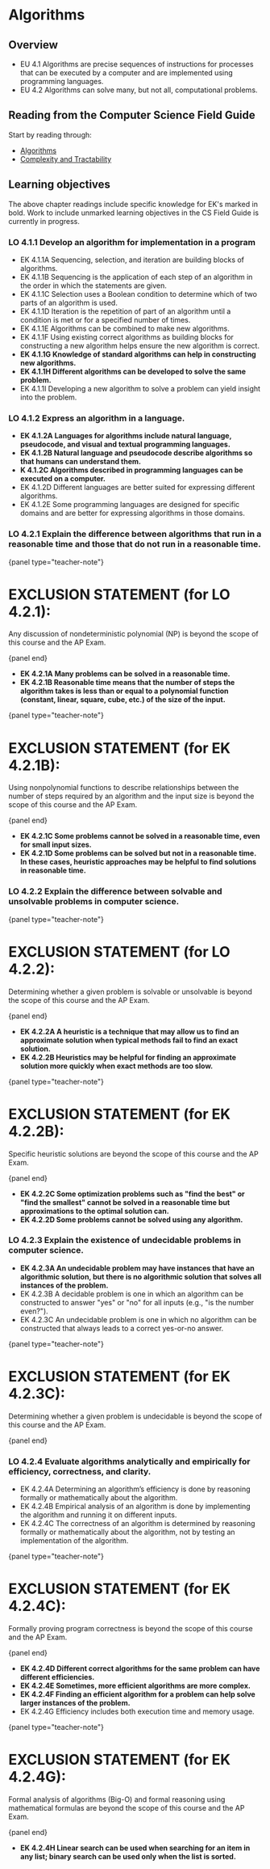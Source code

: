# Algorithms

## Overview

- EU 4.1 Algorithms are precise sequences of instructions for processes that can be executed by a computer and are implemented using programming languages.
- EU 4.2 Algorithms can solve many, but not all, computational problems.

## Reading from the Computer Science Field Guide

Start by reading through:

- [Algorithms]('chapters:chapter' 'algorithms')
- [Complexity and Tractability]('chapters:chapter' 'complexity-and-tractability')

## Learning objectives

The above chapter readings include specific knowledge for EK's marked in bold. Work to include unmarked learning objectives in the CS Field Guide is currently in progress.

### LO 4.1.1 Develop an algorithm for implementation in a program

- EK 4.1.1A Sequencing, selection, and iteration are building blocks of algorithms.
- EK 4.1.1B Sequencing is the application of each step of an algorithm in the order in which the statements are given.
- EK 4.1.1C Selection uses a Boolean condition to determine which of two parts of an algorithm is used.
- EK 4.1.1D Iteration is the repetition of part of an algorithm until a condition is met or for a specified number of times.
- EK 4.1.1E Algorithms can be combined to make new algorithms.
- EK 4.1.1F Using existing correct algorithms as building blocks for constructing a new algorithm helps ensure the new algorithm is correct.
- **EK 4.1.1G Knowledge of standard algorithms can help in constructing new algorithms.**
- **EK 4.1.1H Different algorithms can be developed to solve the same problem.**
- EK 4.1.1I Developing a new algorithm to solve a problem can yield insight into the problem.

### LO 4.1.2 Express an algorithm in a language.

- **EK 4.1.2A Languages for algorithms include natural language, pseudocode, and visual and textual programming languages.**
- **EK 4.1.2B Natural language and pseudocode describe algorithms so that humans can understand them.**
- **K 4.1.2C Algorithms described in programming languages can be executed on a computer.**
- EK 4.1.2D Different languages are better suited for expressing different algorithms.
- EK 4.1.2E Some programming languages are designed for specific domains and are better for expressing algorithms in those domains.

### LO 4.2.1 Explain the difference between algorithms that run in a reasonable time and those that do not run in a reasonable time.

{panel type="teacher-note"}

# EXCLUSION STATEMENT (for LO 4.2.1):
  
Any discussion of nondeterministic polynomial (NP) is beyond the scope of this course and the AP Exam.

{panel end}

- **EK 4.2.1A Many problems can be solved in a reasonable time.**
- **EK 4.2.1B Reasonable time means that the number of steps the algorithm takes is less than or equal to a polynomial function (constant, linear, square, cube, etc.) of the size of the input.**

{panel type="teacher-note"}

# EXCLUSION STATEMENT (for EK 4.2.1B):

Using nonpolynomial functions to describe relationships between the number of steps required by an algorithm and the input size is beyond the scope of this course and the AP Exam.

{panel end}

- **EK 4.2.1C Some problems cannot be solved in a reasonable time, even for small input sizes.**
- **EK 4.2.1D Some problems can be solved but not in a reasonable time. In these cases, heuristic approaches may be helpful to
find solutions in reasonable time.**

### LO 4.2.2 Explain the difference between solvable and unsolvable problems in computer science.

{panel type="teacher-note"}

# EXCLUSION STATEMENT (for LO 4.2.2):

Determining whether a given problem is solvable or unsolvable is beyond the scope of this course and the AP Exam.

{panel end}

- **EK 4.2.2A A heuristic is a technique that may allow us to find an approximate solution when typical methods fail to find an exact solution.**
- **EK 4.2.2B Heuristics may be helpful for finding an approximate solution more quickly when exact methods are too slow.**

{panel type="teacher-note"}

# EXCLUSION STATEMENT (for EK 4.2.2B):

Specific heuristic solutions are beyond the scope of this course and the AP Exam.

{panel end}

- **EK 4.2.2C Some optimization problems such as "find the best" or "find the smallest" cannot be solved in a reasonable time but approximations to the optimal solution can.**
- **EK 4.2.2D Some problems cannot be solved using any algorithm.**

### LO 4.2.3 Explain the existence of undecidable problems in computer science.

- **EK 4.2.3A An undecidable problem may have instances that have an algorithmic solution, but there is no algorithmic solution that solves all instances of the problem.**
- EK 4.2.3B A decidable problem is one in which an algorithm can be constructed to answer "yes" or "no" for all inputs (e.g., "is the number even?").
- EK 4.2.3C An undecidable problem is one in which no algorithm can be constructed that always leads to a correct yes-or-no answer.

{panel type="teacher-note"}

# EXCLUSION STATEMENT (for EK 4.2.3C):
  
Determining whether a given problem is undecidable is beyond the scope of this course and the AP Exam.

{panel end}

### LO 4.2.4 Evaluate algorithms analytically and empirically for efficiency, correctness, and clarity.

- EK 4.2.4A Determining an algorithm’s efficiency is done by reasoning formally or mathematically about the algorithm.
- EK 4.2.4B Empirical analysis of an algorithm is done by implementing the algorithm and running it on different inputs.
- EK 4.2.4C The correctness of an algorithm is determined by reasoning formally or mathematically about the algorithm, not by testing an implementation of the algorithm.

{panel type="teacher-note"}

# EXCLUSION STATEMENT (for EK 4.2.4C):
  
Formally proving program correctness is beyond the scope of this course and the AP Exam.

{panel end}

- **EK 4.2.4D Different correct algorithms for the same problem can have different efficiencies.**
- **EK 4.2.4E Sometimes, more efficient algorithms are more complex.**
- **EK 4.2.4F Finding an efficient algorithm for a problem can help solve larger instances of the problem.**
- EK 4.2.4G Efficiency includes both execution time and memory usage.

{panel type="teacher-note"}

# EXCLUSION STATEMENT (for EK 4.2.4G):
  
Formal analysis of algorithms (Big-O) and formal reasoning using mathematical formulas are beyond the scope of this course and the AP Exam.

{panel end}

- **EK 4.2.4H Linear search can be used when searching for an item in any list; binary search can be used only when the list is sorted.**
